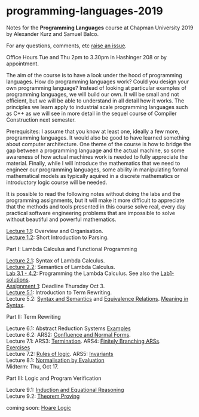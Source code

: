# programming-languages-2019

Notes for the **Programming Languages** course at Chapman University 2019 by Alexander Kurz and Samuel Balco.

For any questions, comments, etc [raise an issue](https://github.com/alexhkurz/programming-languages-2019/issues/new).

Office Hours Tue and Thu 2pm to 3.30pm in Hashinger 208 or by appointment.

The aim of the course is to have a look under the hood of programming languages. How do programming languages work? Could you design your own programming language? Instead of looking at particular examples of programming languages, we will build our own. It will be small and not efficient, but we will be able to understand in all detail how it works. The principles we learn apply to  industrial scale programming languages such as C++ as we will see in more detail in the sequel course of Compiler Construction next semester.

Prerequisites: I assume that you know at least one, ideally a few more, programming languages. It would also be good to have learned something about computer architecture. One theme of the course is how to bridge the gap between a programming language and the actual machine, so some awareness of how actual machines work is needed to fully appreciate the material. Finally, while I will introduce the  mathematics that we need to engineer our programming languages, some ability in manipulating formal mathematical models as typically aquired in a discrete mathematics or introductory logic course will be needed.

It is possible to read the following notes without doing the labs and the programming assignments, but it will make it more difficult to appreciate that the methods and tools presented in this course solve real, every day practical software engineering problems that are impossible to solve without beautiful and powerful mathematics.

[Lecture 1.1](https://github.com/alexhkurz/programming-languages-2019/blob/master/lecture-1.1.md): Overview and Organisation.    
[Lecture 1.2](https://github.com/alexhkurz/programming-languages-2019/blob/master/lecture-1.2.md): Short Introduction to Parsing.   

Part I: Lambda Calculus and Functional Programming

[Lecture 2.1](https://hackmd.io/@m5rnD-8SSPuuSHTKgXvMjg/Skjdh1sSS): Syntax of Lambda Calculus.   
[Lecture 2.2](https://hackmd.io/@m5rnD-8SSPuuSHTKgXvMjg/SyDa-43BB): Semantics of Lambda Calculus.   
[Lab 3.1 - 4.2](https://github.com/alexhkurz/programming-languages-2019/blob/master/Lab1-Lambda-Calculus/README.md): Programming the Lambda Calculus. See also the [Lab1-solutions](https://github.com/alexhkurz/programming-languages-2019/tree/master/Lab1-solutions).   
[Assignment 1](https://github.com/alexhkurz/programming-languages-2019/tree/master/Assignment1): Deadline Thursday Oct 3.   
[Lecture 5.1](https://github.com/alexhkurz/programming-languages-2019/blob/master/lecture-5.1.md): Introduction to Term Rewriting.   
Lecture 5.2: [Syntax and Semantics](https://hackmd.io/r_6EY8pVR7OdijRAEFNKvg) and [Equivalence Relations](https://hackmd.io/@m5rnD-8SSPuuSHTKgXvMjg/SJ1cc-dDr). [Meaning in Syntax](https://hackmd.io/@m5rnD-8SSPuuSHTKgXvMjg/Sy3oqhpvH). 

Part II: Term Rewriting  

Lecture 6.1: Abstract Reduction Systems [Examples](https://hackmd.io/@m5rnD-8SSPuuSHTKgXvMjg/r1D5VMedS)    
Lecture 6.2: ARS2: [Confluence and Normal Forms](https://hackmd.io/@m5rnD-8SSPuuSHTKgXvMjg/S1zQfzedS).    
Lecture 7.1: ARS3: [Termination](https://hackmd.io/@m5rnD-8SSPuuSHTKgXvMjg/H1jhgxmur). ARS4: [Finitely Branching ARSs](https://hackmd.io/@m5rnD-8SSPuuSHTKgXvMjg/rkX-t-HdH).    
[Exercises](https://hackmd.io/@m5rnD-8SSPuuSHTKgXvMjg/rJqQHKFuH)    
Lecture 7.2: [Rules of logic](https://hackmd.io/@m5rnD-8SSPuuSHTKgXvMjg/rJLBJLhdS). ARS5: [Invariants](https://hackmd.io/@m5rnD-8SSPuuSHTKgXvMjg/rkaF1g3_B)    
Lecture 8.1: [Normalisation by Evaluation](https://hackmd.io/w9RLzXmcS86U4HVAQi5Lqg)     
Midterm: Thu, Oct 17.    

Part III: Logic and Program Verification

Lecture 9.1: [Induction and Equational Reasoning](https://hackmd.io/@m5rnD-8SSPuuSHTKgXvMjg/BkHZL3jFS)    
Lecture 9.2: [Theorem Proving](https://hackmd.io/@m5rnD-8SSPuuSHTKgXvMjg/HkMfp2sFr)

coming soon: [Hoare Logic](https://hackmd.io/@m5rnD-8SSPuuSHTKgXvMjg/Hy135C2tH)


